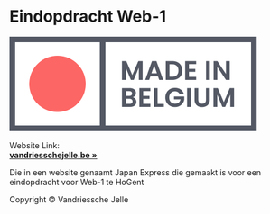 # Eindopdracht Web-1

![Japan Express](images/LOGO_Japan_Express.png)

Website Link: <br />
<a href="https://vandriesschejelle.be"><strong>vandriesschejelle.be »</strong></a>

Die in een website genaamt Japan Express die gemaakt is voor een eindopdracht voor Web-1 te HoGent

Copyright © Vandriessche Jelle